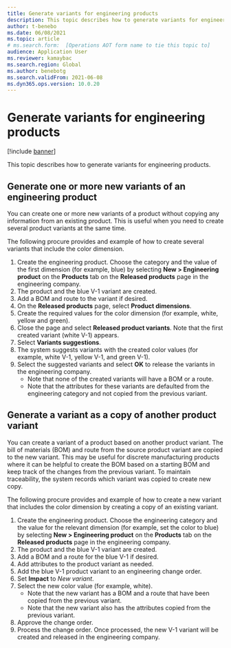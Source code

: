 ```yaml
---
title: Generate variants for engineering products
description: This topic describes how to generate variants for engineering products
author: t-benebo
ms.date: 06/08/2021
ms.topic: article
# ms.search.form:  [Operations AOT form name to tie this topic to]
audience: Application User
ms.reviewer: kamaybac
ms.search.region: Global
ms.author: benebotg
ms.search.validFrom: 2021-06-08
ms.dyn365.ops.version: 10.0.20
---
```


# Generate variants for engineering products

[!include [banner](../includes/banner.md)]

This topic describes how to generate variants for engineering products.

## Generate one or more new variants of an engineering product

You can create one or more new variants of a product without copying any information from an existing product. This is useful when you need to create several product variants at the same time.

The following procure provides and example of how to create several variants that include the color dimension.

1. Create the engineering product. Choose the category and the value of the first dimension (for example, blue) by selecting  **New \> Engineering product** on the **Products** tab on the **Released products** page in the engineering company.
1. The product and the blue V-1 variant are created.
1. Add a BOM and route to the variant if desired.
1. On the **Released products** page, select **Product dimensions**.
1. Create the required values for the color dimension (for example, white, yellow and green).
1. Close the page and select **Released product variants**. Note that the first created variant (white V-1) appears.
1. Select **Variants suggestions**.
1. The system suggests variants with the created color values (for example, white V-1, yellow V-1, and green V-1).
1. Select the suggested variants and select **OK** to release the variants in the engineering company.
    - Note that none of the created variants will have a BOM or a route.
    - Note that the attributes for these variants are defaulted from the engineering category and not copied from the previous variant.

## Generate a variant as a copy of another product variant

You can create a variant of a product based on another product variant. The bill of materials (BOM) and route from the source product variant are copied to the new variant. This may be useful for discrete manufacturing products where it can be helpful to create the BOM based on a starting BOM and keep track of the changes from the previous variant. To maintain traceability, the system records which variant was copied to create new copy.

The following procure provides and example of how to create a new variant that includes the color dimension by creating a copy of an existing variant.

1. Create the engineering product. Choose the engineering category and the value for the relevant dimension (for example, set the color to blue) by selecting  **New \> Engineering product** on the **Products** tab on the **Released products** page in the engineering company.
1. The product and the blue V-1 variant are created.
1. Add a BOM and a route for the blue V-1 if desired.
1. Add attributes to the product variant as needed.
1. Add the blue V-1 product variant to an engineering change order.
1. Set **Impact** to *New variant*.
1. Select the new color value (for example, white).
    - Note that the new variant has a BOM and a route that have been copied from the previous variant.
    - Note that the new variant also has the attributes copied from the previous variant.
1. Approve the change order.
1. Process the change order. Once processed, the new V-1 variant will be created and released in the engineering company.
